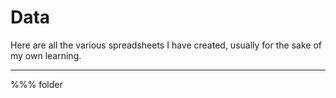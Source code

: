 
# Data

Here are all the various spreadsheets I have created, usually for the sake of my own learning.

---

%%% folder
